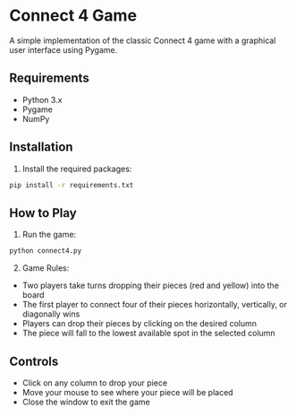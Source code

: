 # Connect 4 Game

A simple implementation of the classic Connect 4 game with a graphical user interface using Pygame.

## Requirements
- Python 3.x
- Pygame
- NumPy

## Installation
1. Install the required packages:
```bash
pip install -r requirements.txt
```

## How to Play
1. Run the game:
```bash
python connect4.py
```

2. Game Rules:
- Two players take turns dropping their pieces (red and yellow) into the board
- The first player to connect four of their pieces horizontally, vertically, or diagonally wins
- Players can drop their pieces by clicking on the desired column
- The piece will fall to the lowest available spot in the selected column

## Controls
- Click on any column to drop your piece
- Move your mouse to see where your piece will be placed
- Close the window to exit the game 